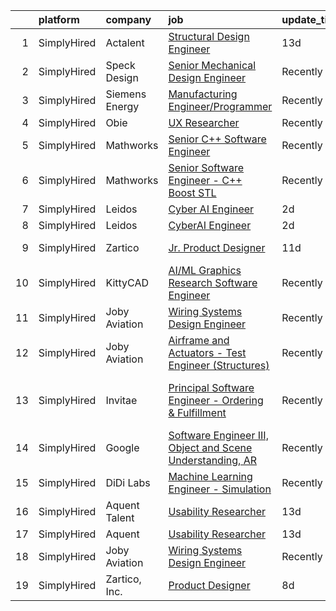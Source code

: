 

|    | platform    | company        | job                                                                                                                                                                       | update_time   | location                      |
|---:|:------------|:---------------|:--------------------------------------------------------------------------------------------------------------------------------------------------------------------------|:--------------|:------------------------------|
|  1 | SimplyHired | Actalent       | [Structural Design Engineer](https://www.simplyhired.com/job/ub__WUMGMZa3J-JPiJGbtkNxFn550KAk4_y55_zxGzUG8-164uEW3w?q=generative+engineer)                                | 13d           | Dulles, VA                    |
|  2 | SimplyHired | Speck Design   | [Senior Mechanical Design Engineer](https://www.simplyhired.com/job/czcQNXTYOMDvlk9sJyEuxIHl5C7sXv7dYMdtANV7C8lLaLGEJhy26Q?q=generative+engineer)                         | Recently      | San Jose, CA                  |
|  3 | SimplyHired | Siemens Energy | [Manufacturing Engineer/Programmer](https://www.simplyhired.com/job/p-QNCUJmvhOTD_n0jjCk5Wv8vLATD4BppFqABYQKJNU3OSjLF5WvCQ?q=generative+engineer)                         | Recently      | Painted Post, NY              |
|  4 | SimplyHired | Obie           | [UX Researcher](https://www.simplyhired.com/job/IsKvfLhNdhs9vBycSvjFGt1OwK7aEPx62WevrUJLfVaR7fnUC57wVg?q=generative+engineer)                                             | Recently      | Remote                        |
|  5 | SimplyHired | Mathworks      | [Senior C++ Software Engineer](https://www.simplyhired.com/job/dwdXkE_8ssH1Zc0i2plZZdy24kyOQHJkNZ4que5g_8RpYUe97rqkAw?q=generative+engineer)                              | Recently      | Natick, MA                    |
|  6 | SimplyHired | Mathworks      | [Senior Software Engineer - C++ Boost STL](https://www.simplyhired.com/job/V1kucpOsE3Tvo4eoS9um2K7yGKf97jaR2FypeSImETT5G7UKsclOsg?q=generative+engineer)                  | Recently      | Natick, MA                    |
|  7 | SimplyHired | Leidos         | [Cyber AI Engineer](https://www.simplyhired.com/job/hTtNgtnfk9OhRWNYMDF6Z8tM9Hckc-2rJTUTmlY6Eg73cjrzOTYehg?q=generative+engineer)                                         | 2d            | Remote                        |
|  8 | SimplyHired | Leidos         | [CyberAI Engineer](https://www.simplyhired.com/job/6dc9eKaHCa7KGnoWfygJMQuVQ8BKEzqcPJOGaoEC-frrrjUFfB1rVg?q=generative+engineer)                                          | 2d            | Remote                        |
|  9 | SimplyHired | Zartico        | [Jr. Product Designer](https://www.simplyhired.com/job/nmMctxanMZHASwHPAKbEf_z0drYGRsWEo6gpCA-NYuoi-XzTB8SGfg?q=generative+engineer)                                      | 11d           | Salt Lake City, UT            |
| 10 | SimplyHired | KittyCAD       | [AI/ML Graphics Research Software Engineer](https://www.simplyhired.com/job/BF5FjJGHuNQFzQz15Ehoohd2DZFeq8LmCeW744iB4EBGMgjzTwQELA?q=generative+engineer)                 | Recently      | Los Angeles, CA               |
| 11 | SimplyHired | Joby Aviation  | [Wiring Systems Design Engineer](https://www.simplyhired.com/job/6d8NmxhUjNvSc1gqZ73DGNquJW2c6AUwS5XQquWE-xJ5UHQAjOrm_Q?q=generative+engineer)                            | Recently      | Santa Cruz, CA                |
| 12 | SimplyHired | Joby Aviation  | [Airframe and Actuators - Test Engineer (Structures)](https://www.simplyhired.com/job/hZj7eQieAM9zPyJ-QAcN23AIzNv1DtJjYarnxUu2X9ad8zG5Pi-DUQ?q=generative+engineer)       | Recently      | Santa Cruz, CA                |
| 13 | SimplyHired | Invitae        | [Principal Software Engineer - Ordering & Fulfillment](https://www.simplyhired.com/job/SWozs7G3uYnwi_jG1xWxbDRV4uODU4Gw2boyGcTd7rnwuCrLFMeKtQ?q=generative+engineer)      | Recently      | San Francisco, CA +1 location |
| 14 | SimplyHired | Google         | [Software Engineer III, Object and Scene Understanding, AR](https://www.simplyhired.com/job/KYpaPLvv2xpF0xXKTZrqgfaBN7bGCYgZUomoiwxXXFLNlph6cBJfAw?q=generative+engineer) | Recently      | Mountain View, CA             |
| 15 | SimplyHired | DiDi Labs      | [Machine Learning Engineer - Simulation](https://www.simplyhired.com/job/0FIFJ4YUalf3s40eXZAFHstJJzH20E2rQROkdnoUTMS249LqvIcPrw?q=generative+engineer)                    | Recently      | Mountain View, CA             |
| 16 | SimplyHired | Aquent Talent  | [Usability Researcher](https://www.simplyhired.com/job/tJa36YOKgGgwXK4xO3qHKKNrQjOttLMIgvOHZNepgpcdNdm7Jls_Pw?q=generative+engineer)                                      | 13d           | Remote                        |
| 17 | SimplyHired | Aquent         | [Usability Researcher](https://www.simplyhired.com/job/28cK6uPqNRwkoej9ZdnVCVUI65x8O7e_Rq2XwoSKm28kJ7PMVoVrxw?q=generative+engineer)                                      | 13d           | Remote                        |
| 18 | SimplyHired | Joby Aviation  | [Wiring Systems Design Engineer](https://www.simplyhired.com/job/6d8NmxhUjNvSc1gqZ73DGNquJW2c6AUwS5XQquWE-xJ5UHQAjOrm_Q?q=generative+engineer)                            | Recently      | Santa Cruz, CA                |
| 19 | SimplyHired | Zartico, Inc.  | [Product Designer](https://www.simplyhired.com/job/5B-wy9egwpbkc7SZRH1vZS_C0IVpEFP3vQw-sYn_KPAIaBxbnG6gAg?q=generative+engineer)                                          | 8d            | Remote                        |